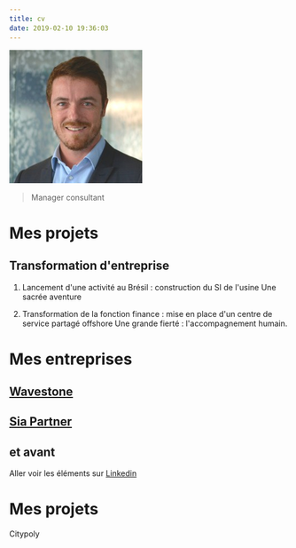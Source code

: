 ```yaml
---
title: cv
date: 2019-02-10 19:36:03
---
```

![photo_cv](/image/victor.jpg)

> Manager consultant

# Mes projets
## Transformation d'entreprise
1. Lancement d'une activité au Brésil : construction du SI de l'usine
Une sacrée aventure

2. Transformation de la fonction finance : mise en place d'un centre de service partagé offshore
Une grande fierté : l'accompagnement humain.

# Mes entreprises
## [Wavestone](https://www.wavestone.com)
## [Sia Partner](http://sia-partners.com)
## et avant
Aller voir les éléments sur [Linkedin](https://www.linkedin.com/in/quinault/)

# Mes projets
Citypoly